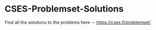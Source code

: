 # CSES-Problemset-Solutions
Find all the solutions to the problems here -- https://cses.fi/problemset/
